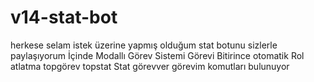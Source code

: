 # v14-stat-bot
herkese selam istek üzerine yapmış olduğum stat botunu sizlerle paylaşıyorum İçinde Modallı Görev Sistemi Görevi Bitirince otomatik Rol atlatma topgörev topstat Stat görevver görevim komutları bulunuyor
